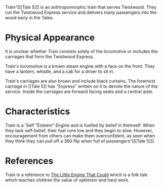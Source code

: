 Train^[[[Tale 5]]] is an anthropomorphic train that serves Twistwood. They run the Twistwood Express service and delivers many passengers into the wood early in the Tales.

# Physical Appearance
It is unclear whether Train consists solely of the locomotive or includes the carriages that form the Twistwood Express.

Train's locomotive is a brown steam engine with a face on the front. They have a lantern, whistle, and a cab for a driver to sit in.

Train's carriages are also brown and include black curtains. The foremost carriage in [[Tale 5]] has "Express" written on it to denote the nature of the service. Inside the carriages are forward facing seats and a central aisle.

# Characteristics
Train is a 'Self "Esteem" Engine and is fuelled by belief in themself. When they lack self-belief, their fuel runs low and they begin to slow. However, encouragement from others can make them overconfident, as seen when they think they can pull off a 360 flip when full of passengers^[[[Tale 5]]].

# References
Train is a reference to [The Little Engine That Could](https://en.wikipedia.org/wiki/The_Little_Engine_That_Could) which is a folk tale which teaches children the value of optimism and hard work.